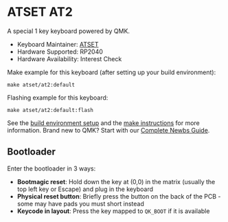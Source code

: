# ATSET AT2

A special 1 key keyboard powered by QMK.

* Keyboard Maintainer: [ATSET](https://github.com/anubhavd7)
* Hardware Supported: RP2040
* Hardware Availability: Interest Check

Make example for this keyboard (after setting up your build environment):

    make atset/at2:default

Flashing example for this keyboard:

    make atset/at2:default:flash

See the [build environment setup](https://docs.qmk.fm/#/getting_started_build_tools) and the [make instructions](https://docs.qmk.fm/#/getting_started_make_guide) for more information. Brand new to QMK? Start with our [Complete Newbs Guide](https://docs.qmk.fm/#/newbs).

## Bootloader

Enter the bootloader in 3 ways:

* **Bootmagic reset**: Hold down the key at (0,0) in the matrix (usually the top left key or Escape) and plug in the keyboard
* **Physical reset button**: Briefly press the button on the back of the PCB - some may have pads you must short instead
* **Keycode in layout**: Press the key mapped to `QK_BOOT` if it is available